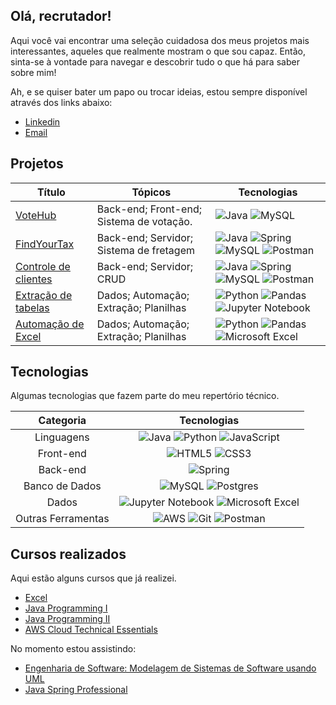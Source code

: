 ## Olá, recrutador!

Aqui você vai encontrar uma seleção cuidadosa dos meus projetos mais interessantes, aqueles que realmente mostram o que sou capaz. Então, sinta-se à vontade para navegar e descobrir tudo o que há para saber sobre mim!

Ah, e se quiser bater um papo ou trocar ideias, estou sempre disponível através dos links abaixo:

- [Linkedin](https://www.linkedin.com/in/kaiovsb)
- [Email](mailto:kaiovsbarbosa@gmail.com)

## Projetos
| Título | Tópicos | Tecnologias |
|--|---------------------------------------------------|--|
|[VoteHub](https://github.com/kvsbarbosa/votehub) | Back-end; Front-end; Sistema de votação. | ![Java](https://img.shields.io/badge/java-%23ED8B00.svg?style=for-the-badge&logo=openjdk&logoColor=white) ![MySQL](https://img.shields.io/badge/mysql-%2300f.svg?style=for-the-badge&logo=mysql&logoColor=white) |
| [FindYourTax](https://github.com/kvsbarbosa/findYourTax) | Back-end; Servidor; Sistema de fretagem | ![Java](https://img.shields.io/badge/java-%23ED8B00.svg?style=for-the-badge&logo=openjdk&logoColor=white) ![Spring](https://img.shields.io/badge/spring-%236DB33F.svg?style=for-the-badge&logo=spring&logoColor=white) ![MySQL](https://img.shields.io/badge/mysql-%2300f.svg?style=for-the-badge&logo=mysql&logoColor=white) ![Postman](https://img.shields.io/badge/Postman-FF6C37?style=for-the-badge&logo=postman&logoColor=white) |
| [Controle de clientes](https://github.com/kvsbarbosa/clients-challenge) | Back-end; Servidor; CRUD | ![Java](https://img.shields.io/badge/java-%23ED8B00.svg?style=for-the-badge&logo=openjdk&logoColor=white) ![Spring](https://img.shields.io/badge/spring-%236DB33F.svg?style=for-the-badge&logo=spring&logoColor=white) ![MySQL](https://img.shields.io/badge/mysql-%2300f.svg?style=for-the-badge&logo=mysql&logoColor=white) ![Postman](https://img.shields.io/badge/Postman-FF6C37?style=for-the-badge&logo=postman&logoColor=white) |
 | [Extração de tabelas](https://github.com/kvsbarbosa/table-extraction)| Dados; Automação; Extração; Planilhas | ![Python](https://img.shields.io/badge/python-3670A0?style=for-the-badge&logo=python&logoColor=ffdd54) ![Pandas](https://img.shields.io/badge/pandas-%23150458.svg?style=for-the-badge&logo=pandas&logoColor=white) ![Jupyter Notebook](https://img.shields.io/badge/jupyter-%23FA0F00.svg?style=for-the-badge&logo=jupyter&logoColor=white) |
| [Automação de Excel](https://github.com/kvsbarbosa/automate-excel) | Dados; Automação; Extração; Planilhas | ![Python](https://img.shields.io/badge/python-3670A0?style=for-the-badge&logo=python&logoColor=ffdd54) ![Pandas](https://img.shields.io/badge/pandas-%23150458.svg?style=for-the-badge&logo=pandas&logoColor=white) ![Microsoft Excel](https://img.shields.io/badge/Microsoft_Excel-217346?style=for-the-badge&logo=microsoft-excel&logoColor=white)



## Tecnologias

Algumas tecnologias que fazem parte do meu repertório técnico.
<br>

|   Categoria  |            Tecnologias             |
|:------------:|:----------------------------------:|
|   Linguagens  | ![Java](https://img.shields.io/badge/java-%23ED8B00.svg?style=for-the-badge&logo=openjdk&logoColor=white) ![Python](https://img.shields.io/badge/python-3670A0?style=for-the-badge&logo=python&logoColor=ffdd54) ![JavaScript](https://img.shields.io/badge/javascript-%23323330.svg?style=for-the-badge&logo=javascript&logoColor=%23F7DF1E) 
| Front-end | ![HTML5](https://img.shields.io/badge/html5-%23E34F26.svg?style=for-the-badge&logo=html5&logoColor=white) ![CSS3](https://img.shields.io/badge/css3-%231572B6.svg?style=for-the-badge&logo=css3&logoColor=white)
|   Back-end   | ![Spring](https://img.shields.io/badge/spring-%236DB33F.svg?style=for-the-badge&logo=spring&logoColor=white) |
|   Banco de Dados    | ![MySQL](https://img.shields.io/badge/mysql-%2300f.svg?style=for-the-badge&logo=mysql&logoColor=white) ![Postgres](https://img.shields.io/badge/postgres-%23316192.svg?style=for-the-badge&logo=postgresql&logoColor=white)
|   Dados | ![Jupyter Notebook](https://img.shields.io/badge/jupyter-%23FA0F00.svg?style=for-the-badge&logo=jupyter&logoColor=white) ![Microsoft Excel](https://img.shields.io/badge/Microsoft_Excel-217346?style=for-the-badge&logo=microsoft-excel&logoColor=white)
| Outras Ferramentas | ![AWS](https://img.shields.io/badge/AWS-%23FF9900.svg?style=for-the-badge&logo=amazon-aws&logoColor=white) ![Git](https://img.shields.io/badge/git-%23F05033.svg?style=for-the-badge&logo=git&logoColor=white) ![Postman](https://img.shields.io/badge/Postman-FF6C37?style=for-the-badge&logo=postman&logoColor=white) |
 
## Cursos realizados

Aqui estão alguns cursos que já realizei.

- [Excel](https://www.ev.org.br/trilhas-de-conhecimento/excel-2016-do-basico-ao-avancado)
- [Java Programming I](https://java-programming.mooc.fi/)
- [Java Programming II](https://java-programming.mooc.fi/)
- [AWS Cloud Technical Essentials](https://www.coursera.org/learn/aws-cloud-technical-essentials)

No momento estou assistindo:

- [Engenharia de Software: Modelagem de Sistemas de Software usando UML](https://www.coursera.org/learn/software-engineering-modeling-software-systems-using-uml)
- [Java Spring Professional](https://devsuperior.com.br/curso-java-spring-professional)


